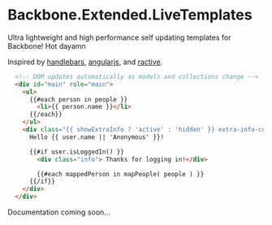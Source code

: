 # Backbone.Extended.LiveTemplates

Ultra lightweight and high performance self updating templates for Backbone! Hot dayamn

Inspired by [handlebars](http://handlebarsjs.com/), [angularjs](http://angularjs.org/), and
[ractive](http://ractivejs.org/).

```html
  <!-- DOM updates automatically as models and collections change -->
  <div id="main" role="main">
    <ul>
      {{#each person in people }}
        <li>{{ person.name }}</li>
      {{/each}}
    </ul>
    <div class="{{ showExtraInfo ? 'active' : 'hidden' }} extra-info-container">
      Hello {{ user.name || 'Anonymous' }}!

      {{#if user.isLoggedIn() }}
        <div class="info"> Thanks for logging in!</div>

        {{#each mappedPerson in mapPeople( people ) }}
      {{/if}}
    </div>
  </div>
```

Documentation coming soon...
